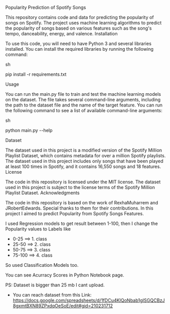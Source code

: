 Popularity Prediction of Spotify Songs

This repository contains code and data for predicting the popularity of songs on Spotify. The project uses machine learning algorithms to predict the popularity of songs based on various features such as the song's tempo, danceability, energy, and valence.
Installation

To use this code, you will need to have Python 3 and several libraries installed. You can install the required libraries by running the following command:

sh

pip install -r requirements.txt

Usage

You can run the main.py file to train and test the machine learning models on the dataset. The file takes several command-line arguments, including the path to the dataset file and the name of the target feature. You can run the following command to see a list of available command-line arguments:

sh

python main.py --help

Dataset

The dataset used in this project is a modified version of the Spotify Million Playlist Dataset, which contains metadata for over a million Spotify playlists. The dataset used in this project includes only songs that have been played at least 100 times in Spotify, and it contains 16,550 songs and 18 features.
License

The code in this repository is licensed under the MIT license. The dataset used in this project is subject to the license terms of the Spotify Million Playlist Dataset.
Acknowledgments

The code in this repository is based on the work of RexhaMuharrem and JRobertEdwards. Special thanks to them for their contributions.
In this project I aimed to predict Popularity from Spotify Songs Features.

I used Regression models to get result between 1-100,
then I change the Popularity values to Labels like 
  - 0-25 ==> 1. class
  - 25-50 ==> 2. class
  - 50-75 ==> 3. class
  - 75-100 ==> 4. class
  
So used Classification Models too.

You can see Acurracy Scores in Python Notebook page.

PS: Dataset is bigger than 25 mb I cant upload.
- You can reach dataset from this Link: https://docs.google.com/spreadsheets/d/1fDCu4KlQoNbab1gISGQCBzJ8gxmtBXN89ZPxdqOeSoE/edit#gid=210231712

